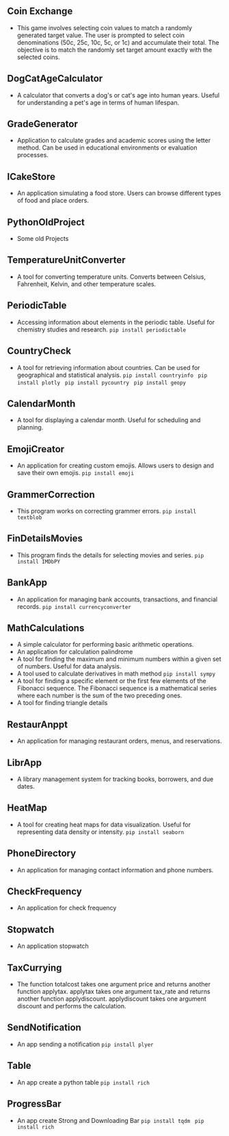 ## Coin Exchange
- This game involves selecting coin values to match a randomly generated target value. The user is prompted to select coin denominations (50c, 25c, 10c, 5c, or 1c) and accumulate their total. The objective is to match the randomly set target amount exactly with the selected coins.
## DogCatAgeCalculator
- A calculator that converts a dog's or cat's age into human years. Useful for understanding a pet's age in terms of human lifespan.
## GradeGenerator
- Application to calculate grades and academic scores using the letter method. Can be used in educational environments or evaluation processes.
## ICakeStore
- An application simulating a food store. Users can browse different types of food and place orders.
## PythonOldProject
- Some old Projects
## TemperatureUnitConverter
- A tool for converting temperature units. Converts between Celsius, Fahrenheit, Kelvin, and other temperature scales.
## PeriodicTable
- Accessing information about elements in the periodic table. Useful for chemistry studies and research.
```pip install periodictable```  
## CountryCheck
- A tool for retrieving information about countries. Can be used for geographical and statistical analysis.
```pip install countryinfo ``` 
```pip install plotly ``` 
```pip install pycountry ```
```pip install geopy ```
## CalendarMonth
- A tool for displaying a calendar month. Useful for scheduling and planning.
## EmojiCreator
- An application for creating custom emojis. Allows users to design and save their own emojis.
```pip install emoji ``` 
## GrammerCorrection
- This program works on correcting grammer errors.
```pip install textblob ``` 
## FinDetailsMovies
- This program finds the details for selecting movies and series.
```pip install IMDbPY``` 
## BankApp
- An application for managing bank accounts, transactions, and financial records.
```pip install currencyconverter ```
## MathCalculations
- A simple calculator for performing basic arithmetic operations.
- An application for calculation palindrome
- A tool for finding the maximum and minimum numbers within a given set of numbers. Useful for data analysis.
- A tool used to calculate derivatives in math method
```pip install sympy```
- A tool for finding a specific element or the first few elements of the Fibonacci sequence. The Fibonacci sequence is a mathematical series where each number is the sum of the two preceding ones.
- A tool for finding triangle details
## RestaurAnppt
- An application for managing restaurant orders, menus, and reservations.
## LibrApp
- A library management system for tracking books, borrowers, and due dates.
## HeatMap
- A tool for creating heat maps for data visualization. Useful for representing data density or intensity.
```pip install seaborn ```
## PhoneDirectory
- An application for managing contact information and phone numbers.
## CheckFrequency
- An application for check frequency
## Stopwatch
- An application stopwatch
## TaxCurrying
- The function totalcost takes one argument price and returns another function applytax. applytax takes one argument tax_rate and returns another function applydiscount. applydiscount takes one argument discount and performs the calculation.
## SendNotification
- An app sending a notification
```pip install plyer ```
## Table
- An app create a python table
```pip install rich ```
## ProgressBar
- An app create Strong and Downloading Bar
```pip install tqdm ```
```pip install rich ```